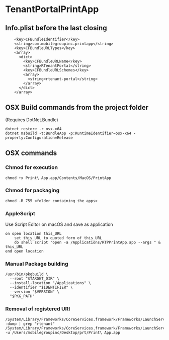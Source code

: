 # TenantPortalPrintApp


## Info.plist before the last closing </dict>

```
    <key>CFBundleIdentifier</key>
    <string>com.mobilegroupinc.printapp</string>
    <key>CFBundleURLTypes</key>
    <array>
      <dict>
        <key>CFBundleURLName</key>
        <string>RTenantPortal</string>
        <key>CFBundleURLSchemes</key>
        <array>
          <string>rtenant-portal</string>
        </array>
      </dict>
    </array>	
```

## OSX Build commands from the project folder 
(Requires DotNet.Bundle)

```
dotnet restore -r osx-x64
dotnet msbuild -t:BundleApp -p:RuntimeIdentifier=osx-x64 -property:Configuration=Release 
```

## OSX commands

### Chmod for execution 
```
chmod +x Print\ App.app/Contents/MacOS/PrintApp
```
### Chmod for packaging
```
chmod -R 755 <folder containing the apps>
```
### AppleScript
Use Script Editor on macOS and save as application
```
on open location this_URL
	set this_URL to quoted form of this_URL
	do shell script "open -a /Applications/RTPPrintApp.app --args " & this_URL
end open location
```
### Manual Package building
```
/usr/bin/pkgbuild \
  --root "$TARGET_DIR" \
  --install-location "/Applications" \
  --identifier "$IDENTIFIER" \
  --version "$VERSION" \
  "$PKG_PATH"
```
### Removal of registered URI
```
/System/Library/Frameworks/CoreServices.framework/Frameworks/LaunchServices.framework/Support/lsregister -dump | grep "rtenant"
/System/Library/Frameworks/CoreServices.framework/Frameworks/LaunchServices.framework/Support/lsregister -u /Users/mobilegroupinc/Desktop/prt/Print\ App.app
```



